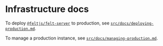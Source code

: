 # Infrastructure docs

To deploy [`@feltjs/felt-server`](https://github.com/feltjs/felt-server) to production,
see [`src/docs/deploying-production.md`](/src/docs/deploying-production.md).

To manage a production instance,
see [`src/docs/managing-production.md`](/src/docs/managing-production.md).
